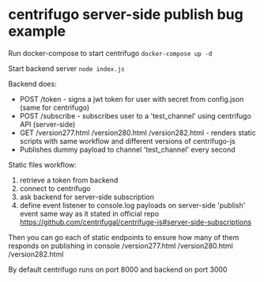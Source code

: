 # centrifugo server-side publish bug example

Run docker-compose to start centrifugo
```docker-compose up -d```

Start backend server
```node index.js```

Backend does:
- POST /token - signs a jwt token for user with secret from config.json (same for centrifugo)
- POST /subscribe - subscribes user to a 'test_channel' using centrifugo API (server-side)
- GET /version277.html /version280.html /version282.html - renders static scripts with same workflow and different versions of centrifugo-js
- Publishes dummy payload to channel 'test_channel' every second

Static files workflow:
1. retrieve a token from backend
2. connect to centrifugo
3. ask backend for server-side subscription
4. define event listener to console.log payloads on server-side 'publish' event same way as it stated in official repo
https://github.com/centrifugal/centrifuge-js#server-side-subscriptions

Then you can go each of static endpoints to ensure how many of them responds on publishing in console
/version277.html
/version280.html
/version282.html

By default centrifugo runs on port 8000 and backend on port 3000
